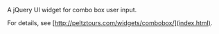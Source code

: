 A jQuery UI widget for combo box user input.

For details, see [http://peltztours.com/widgets/combobox/](index.html).